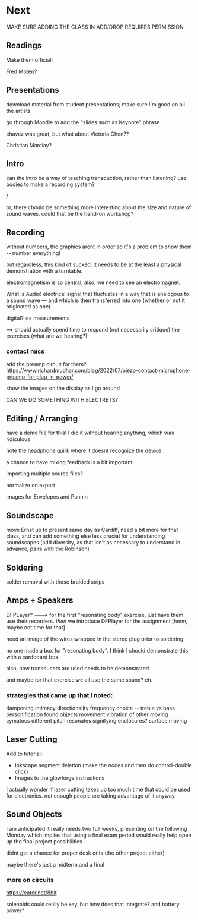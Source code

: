 # Next

MAKE SURE ADDING THE CLASS IN ADD/DROP REQUIRES PERMISSION


## Readings

Make them official!

Fred Moten?

## Presentations

download material from student presentations; make sure I'm good on all the artists

go through Moodle to add the "slides such as Keynote" phrase


chavez was great, but what about Victoria Chen??

Christian Marclay? 


## Intro

can the intro be a way of teaching transduction, rather than listening? use bodies to make a recording system?

/

or, there chould be something more interesting about the size and nature of sound waves. could that be the hand-on workshop?



## Recording

without numbers, the graphics arent in order so it's a problem to show them -- number everything!

but regardless, this kind of sucked. it needs to be at the least a physical demonstration with a turntable. 

electromagnetism is so central, also, we need to see an electromagnet.

What is Audio! electrical signal that fluctuates in a way that is analogous to a sound wave — and which is then transferred into one (whether or not it originated as one)

digital? == measurements


==> should actually spend time to respond (not necessarily critique) the exercises (what are we hearing?)


### contact mics


add the preamp circuit for them?
https://www.richardmudhar.com/blog/2022/07/piezo-contact-microphone-preamp-for-plug-in-power/

show the images on the display as I go around

CAN WE DO SOMETHING WITH ELECTRETS?



## Editing / Arranging

have a demo file for this! I did it without hearing anything, which was ridiculous

note the headphone quirk where it doesnt recognize the device

a chance to have mixing feedback is a bit important

importing multiple source files?

normalize on export

images for Envelopes and Pannin


## Soundscape

move Ernst up to present same day as Cardiff, need a bit more for that class, and can add something else less crucial for understanding soundscapes (add diversity, as that isn't as necessary to understand in advance, pairs with the Robinson)


## Soldering

solder removal with those braided strips


## Amps + Speakers

DFPLayer? ---> for the first "resonating body" exercise, just have them use their recorders. _then_ we introduce DFPlayer for the assignment [hmm, maybe not time for that]

need an image of the wires wrapped in the stereo plug prior to soldering

no one made a box for "resonating body". I think I should demonstrate this with a cardboard box.

also, how transducers are used needs to be demonstrated

and maybe for that exercise we all use the same sound? eh.


### strategies that came up that I noted:
dampening
intimacy
directionality
frequency choice -- treble vs bass
personification
found objects 
movement
vibration of other moving
cymatocs 
different pitch resonates
signifying 
enclosures?
surface moving


## Laser Cutting

Add to tutorial:
- Inkscape segment deletion (make the nodes and then do control-double click)
- Images to the glowforge instructions

I actually wonder if laser cutting takes up too much time that could be used for electronics. not enough people are taking advantage of it anyway.


## Sound Objects

I am anticipated it really needs two full weeks, presenting on the following Monday
which implies that using a final exam period would really help open up the final project possibilities

didnt get a chance for proper desk crits (the other project either)


maybe there's just a midterm and a final


### more on circuits

https://eater.net/8bit

solenoids could really be key. but how does that integrate? and battery power?

